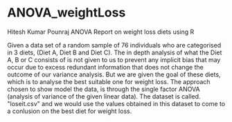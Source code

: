 # ANOVA_weightLoss

Hitesh Kumar Pounraj
ANOVA Report on weight loss diets using R

Given a data set of a random sample of 76 individuals who are categorised in 3 diets, (Diet A, Diet B and Diet C).
The in depth analysis of what the Diet A, B or C consists of is not given to us to prevent any implicit bias that may occur due to excess redundant information that does not change the outcome of our variance analysis.
But we are given the goal of these diets, which is to analyse the best suitable one for weight loss. 
The approach chosen to show model the data, is through the single factor ANOVA (analysis of variance of the given linear data).
The dataset is called. "loseit.csv" and we would use the values obtained in this dataset to come to a conlusion on the best diet for weight loss. 


